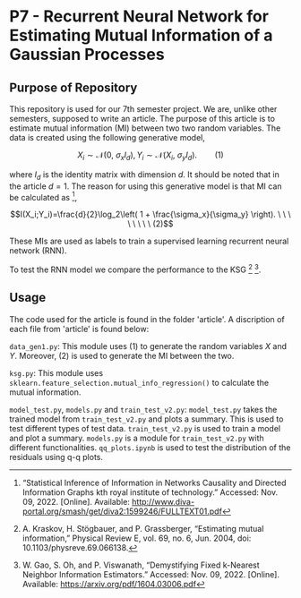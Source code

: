 # P7 - Recurrent Neural Network for Estimating Mutual Information of a Gaussian Processes

## Purpose of Repository
This repository is used for our 7th semester project. We are, unlike other semesters, supposed to write an article. The purpose of this article is to estimate mutual information (MI) between two two random variables. The data is created using the following generative model,

$$ X_i\sim\mathcal{N}\left( 0,\ \sigma_xI_d \right), Y_i\sim\mathcal{N}\left( X_i,\ \sigma_yI_d \right). \ \ \ \ \ \ \ \ (1)$$

where $I_d$ is the identity matrix with dimension $d$. It should be noted that in the article $d=1$. The reason for using this generative model is that MI can be calculated as [^fn1],

$$I(X_i;Y_i)=\frac{d}{2}\log_2\left( 1 + \frac{\sigma_x}{\sigma_y} \right). \ \ \ \ \ \ \ \ (2)$$ 

These MIs are used as labels to train a supervised learning recurrent neural network (RNN). 

To test the RNN model we compare the performance to the KSG [^fn2] [^fn3].

## Usage
The code used for the article is found in the folder 'article'. A discription of each file from 'article' is found below:

`data_gen1.py`: This module uses (1) to generate the random variables $X$ and $Y$. Moreover, (2) is used to generate the MI between the two. 

`ksg.py`: This module uses `sklearn.feature_selection.mutual_info_regression()` to calculate the mutual information.

`model_test.py`, `models.py` and `train_test_v2.py`: `model_test.py` takes the trained model from `train_test_v2.py` and plots a summary. This is used to test different types of test data. `train_test_v2.py` is used to train a model and plot a summary. `models.py` is a module for `train_test_v2.py` with different functionalities. `qq_plots.ipynb` is used to test the distribution of the residuals using q-q plots. 



[^fn1]: “Statistical Inference of Information in Networks Causality and Directed Information Graphs kth royal institute of technology.” Accessed: Nov. 09, 2022. [Online]. Available: http://www.diva-portal.org/smash/get/diva2:1599246/FULLTEXT01.pdf
[^fn2]: A. Kraskov, H. Stögbauer, and P. Grassberger, “Estimating mutual information,” Physical Review E, vol. 69, no. 6, Jun. 2004, doi: 10.1103/physreve.69.066138.
[^fn3]: W. Gao, S. Oh, and P. Viswanath, “Demystifying Fixed k-Nearest Neighbor Information Estimators.” Accessed: Nov. 09, 2022. [Online]. Available: https://arxiv.org/pdf/1604.03006.pdf